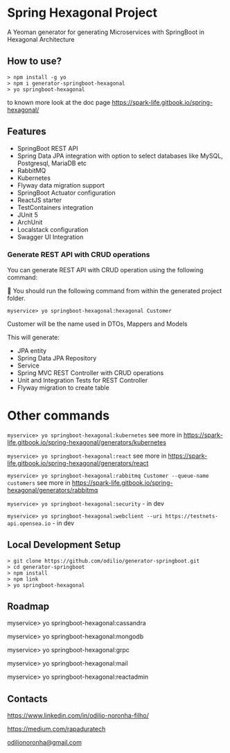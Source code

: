 # Spring Hexagonal Project
A Yeoman generator for generating Microservices with SpringBoot in Hexagonal Architecture

## How to use?

```
> npm install -g yo
> npm i generator-springboot-hexagonal
> yo springboot-hexagonal
```
to known more look at the doc page 
https://spark-life.gitbook.io/spring-hexagonal/

## Features

* SpringBoot REST API
* Spring Data JPA integration with option to select databases like MySQL, Postgresql, MariaDB etc
* RabbitMQ
* Kubernetes
* Flyway data migration support
* SpringBoot Actuator configuration
* ReactJS starter
* TestContainers integration
* JUnit 5 
* ArchUnit
* Localstack configuration
* Swagger UI Integration


### Generate REST API with CRUD operations
You can generate REST API with CRUD operation using the following command:

:high_brightness: You should run the following command from within the generated project folder. 

`myservice> yo springboot-hexagonal:hexagonal Customer`

Customer will be the name used in DTOs, Mappers and Models

This will generate:
* JPA entity
* Spring Data JPA Repository
* Service
* Spring MVC REST Controller with CRUD operations
* Unit and Integration Tests for REST Controller
* Flyway migration to create table

# Other commands

`myservice> yo springboot-hexagonal:kubernetes`
see more in https://spark-life.gitbook.io/spring-hexagonal/generators/kubernetes

`myservice> yo springboot-hexagonal:react` 
see more in https://spark-life.gitbook.io/spring-hexagonal/generators/react

`myservice> yo springboot-hexagonal:rabbitmq Customer --queue-name customers`
see more in https://spark-life.gitbook.io/spring-hexagonal/generators/rabbitmq

`myservice> yo springboot-hexagonal:security` - in dev

`myservice> yo springboot-hexagonal:webclient --uri https://testnets-api.opensea.io` - in dev

## Local Development Setup

```
> git clone https://github.com/odilio/generator-springboot.git
> cd generator-springboot
> npm install 
> npm link
> yo springboot-hexagonal
```

## Roadmap

myservice> yo springboot-hexagonal:cassandra

myservice> yo springboot-hexagonal:mongodb

myservice> yo springboot-hexagonal:grpc

myservice> yo springboot-hexagonal:mail

myservice> yo springboot-hexagonal:reactadmin

## Contacts

https://www.linkedin.com/in/odilio-noronha-filho/

https://medium.com/rapaduratech

odilionoronha@gmail.com